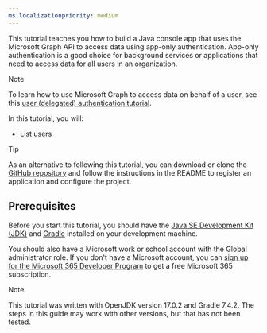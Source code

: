 ```yaml
---
ms.localizationpriority: medium
---
```


<!-- markdownlint-disable MD002 MD041 -->

This tutorial teaches you how to build a Java console app that uses the Microsoft Graph API to access data using app-only authentication. App-only authentication is a good choice for background services or applications that need to access data for all users in an organization.

> [!NOTE]
> To learn how to use Microsoft Graph to access data on behalf of a user, see this [user (delegated) authentication tutorial](/graph/tutorials/java).

In this tutorial, you will:

- [List users](/graph/api/user-list)

> [!TIP]
> As an alternative to following this tutorial, you can download or clone the [GitHub repository](https://github.com/microsoftgraph/msgraph-training-java/tree/main/app-auth) and follow the instructions in the README to register an application and configure the project.

## Prerequisites

Before you start this tutorial, you should have the [Java SE Development Kit (JDK)](https://java.com/en/download/faq/develop.xml) and [Gradle](https://gradle.org/) installed on your development machine.

You should also have a Microsoft work or school account with the Global administrator role. If you don't have a Microsoft account, you can [sign up for the Microsoft 365 Developer Program](https://developer.microsoft.com/microsoft-365/dev-program) to get a free Microsoft 365 subscription.

> [!NOTE]
> This tutorial was written with OpenJDK version 17.0.2 and Gradle 7.4.2. The steps in this guide may work with other versions, but that has not been tested.
